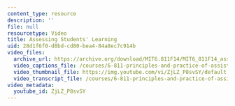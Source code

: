 ```yaml
---
content_type: resource
description: ''
file: null
resourcetype: Video
title: Assessing Students' Learning
uid: 28d1f6f0-d8bd-cd80-bea4-84a8ec7c914b
video_files:
  archive_url: https://archive.org/download/MIT6.811F14/MIT6_811F14_assessment_300k.mp4
  video_captions_file: /courses/6-811-principles-and-practice-of-assistive-technology-fall-2014/98e0bd02894d58f6a3b6af001674e532_ZjLZ_P8svSY.vtt
  video_thumbnail_file: https://img.youtube.com/vi/ZjLZ_P8svSY/default.jpg
  video_transcript_file: /courses/6-811-principles-and-practice-of-assistive-technology-fall-2014/1e53325cc787db29d0939594ce5cf046_ZjLZ_P8svSY.pdf
video_metadata:
  youtube_id: ZjLZ_P8svSY
---
```

